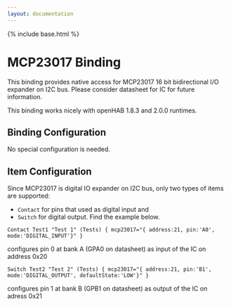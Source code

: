 ```yaml
---
layout: documentation
---
```


{% include base.html %}

# MCP23017 Binding 

This binding provides native access for MCP23017 16 bit bidirectional I/O expander on I2C bus. Please consider datasheet for IC for future information.

This binding works nicely with openHAB 1.8.3 and 2.0.0 runtimes.

## Binding Configuration

No special configuration is needed.

## Item Configuration

Since MCP23017 is digital IO expander on I2C bus, only two types of items are supported:

* `Contact` for pins that used as digital input and 
* `Switch` for digital output. Find the example below.

```
Contact Test1 "Test 1" (Tests) { mcp23017="{ address:21, pin:'A0', mode:'DIGITAL_INPUT'}" }
```

configures pin 0 at bank A (GPA0 on datasheet) as input of the IC on address 0x20

```
Switch Test2 "Test 2" (Tests) { mcp23017="{ address:21, pin:'B1', mode:'DIGITAL_OUTPUT', defaultState:'LOW'}" }
```

configures pin 1 at bank B (GPB1 on datasheet) as output of the IC on adress 0x21